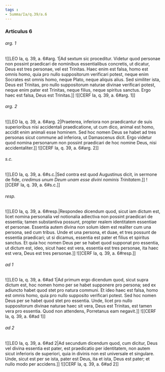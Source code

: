```yaml
---
tags : 
- Summa/Ia/q.39/a.6
---
```


### Articulus 6

###### arg. 1
![[LEO Ia, q. 39, a. 6#arg. 1|Ad sextum sic proceditur. Videtur quod personae non possint praedicari de nominibus essentialibus concretis, ut dicatur, Deus est tres personae, vel est Trinitas. Haec enim est falsa, homo est omnis homo, quia pro nullo suppositorum verificari potest, neque enim Socrates est omnis homo, neque Plato, neque aliquis alius. Sed similiter ista, Deus est Trinitas, pro nullo suppositorum naturae divinae verificari potest, neque enim pater est Trinitas, neque filius, neque spiritus sanctus. Ergo haec est falsa, Deus est Trinitas.]]
![[CERF Ia, q. 39, a. 6#arg. 1]]

###### arg. 2
![[LEO Ia, q. 39, a. 6#arg. 2|Praeterea, inferiora non praedicantur de suis superioribus nisi accidentali praedicatione, ut cum dico, animal est homo, accidit enim animali esse hominem. Sed hoc nomen Deus se habet ad tres personas sicut commune ad inferiora, ut Damascenus dicit. Ergo videtur quod nomina personarum non possint praedicari de hoc nomine Deus, nisi accidentaliter.]]
![[CERF Ia, q. 39, a. 6#arg. 2]]

###### s.c.
![[LEO Ia, q. 39, a. 6#s.c.|Sed contra est quod Augustinus dicit, in sermone de fide, *credimus unum Deum unam esse divini nominis Trinitatem*.]]
![[CERF Ia, q. 39, a. 6#s.c.]]

###### resp.
![[LEO Ia, q. 39, a. 6#resp.|Respondeo dicendum quod, sicut iam dictum est, licet nomina personalia vel notionalia adiectiva non possint praedicari de essentia; tamen substantiva possunt, propter realem identitatem essentiae et personae. Essentia autem divina non solum idem est realiter cum una persona, sed cum tribus. Unde et una persona, et duae, et tres possunt de essentia praedicari; ut si dicamus, essentia est pater et filius et spiritus sanctus. Et quia hoc nomen Deus per se habet quod supponat pro essentia, ut dictum est, ideo, sicut haec est vera, essentia est tres personae, ita haec est vera, Deus est tres personae.]]
![[CERF Ia, q. 39, a. 6#resp.]]

###### ad 1
![[LEO Ia, q. 39, a. 6#ad 1|Ad primum ergo dicendum quod, sicut supra dictum est, hoc nomen homo per se habet supponere pro persona; sed ex adiuncto habet quod stet pro natura communi. Et ideo haec est falsa, homo est omnis homo, quia pro nullo supposito verificari potest. Sed hoc nomen Deus per se habet quod stet pro essentia. Unde, licet pro nullo suppositorum divinae naturae haec sit vera, Deus est Trinitas, est tamen vera pro essentia. Quod non attendens, Porretanus eam negavit.]]
![[CERF Ia, q. 39, a. 6#ad 1]]

###### ad 2
![[LEO Ia, q. 39, a. 6#ad 2|Ad secundum dicendum quod, cum dicitur, Deus vel divina essentia est pater, est praedicatio per identitatem, non autem sicut inferioris de superiori, quia in divinis non est universale et singulare. Unde, sicut est per se ista, pater est Deus, ita et ista, Deus est pater; et nullo modo per accidens.]]
![[CERF Ia, q. 39, a. 6#ad 2]]

